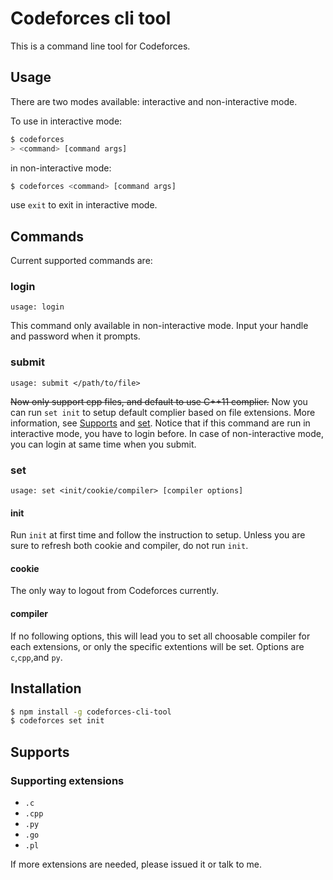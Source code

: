# Codeforces cli tool

This is a command line tool for Codeforces.

## Usage

There are two modes available: interactive and non-interactive mode.

To use in interactive mode:
```bash
$ codeforces
> <command> [command args]
```
in non-interactive mode:
```bash
$ codeforces <command> [command args]
```

use `exit` to exit in interactive mode.

## Commands

Current supported commands are:

### login
    usage: login
This command only available in non-interactive mode. Input your handle and password when it prompts.


### submit
    usage: submit </path/to/file>
<del>Now only support cpp files, and default to use C++11 complier.</del>
Now you can run `set init` to setup default complier based on file extensions. More information, see [Supports](#Supports) and [set](#set).
Notice that if this command are run in interactive mode, you have to login before. In case of non-interactive mode, you can login at same time when you submit.

### set
    usage: set <init/cookie/compiler> [compiler options]
#### init
Run `init` at first time and follow the instruction to setup. Unless you are sure to refresh both cookie and compiler, do not run `init`.
#### cookie
The only way to logout from Codeforces currently.
#### compiler
If no following options, this will lead you to set all choosable compiler for each extensions, or only the specific extentions will be set. Options are `c`,`cpp`,and `py`.

## Installation
```bash
$ npm install -g codeforces-cli-tool
$ codeforces set init
```

## Supports

### Supporting extensions
 - `.c`
 - `.cpp`
 - `.py`
 - `.go`
 - `.pl`

If more extensions are needed, please issued it or talk to me.
